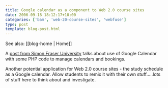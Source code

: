 ```yaml
---
title: Google calendar as a component to Web 2.0 course sites
date: 2006-09-18 18:12:17+10:00
categories: ['bam', 'web-20-course-sites', 'webfuse']
type: post
template: blog-post.html
---
```


See also: [[blog-home | Home]]

A [post from Simon Fraser University](http://jasontoal.blogs.elinc.ca/2006/07/31/google-calendar-php-icalendar/) talks about use of Google Calendar with some PHP code to manage calendars and bookings.

Another potential application for Web 2.0 course sites - the study schedule as a Google calendar. Allow students to remix it with their own stuff.....lots of stuff here to think about and investigate.